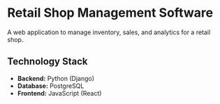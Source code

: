 # Retail Shop Management Software

A web application to manage inventory, sales, and analytics for a retail shop.

## Technology Stack

*   **Backend:** Python (Django)
*   **Database:** PostgreSQL
*   **Frontend:** JavaScript (React)